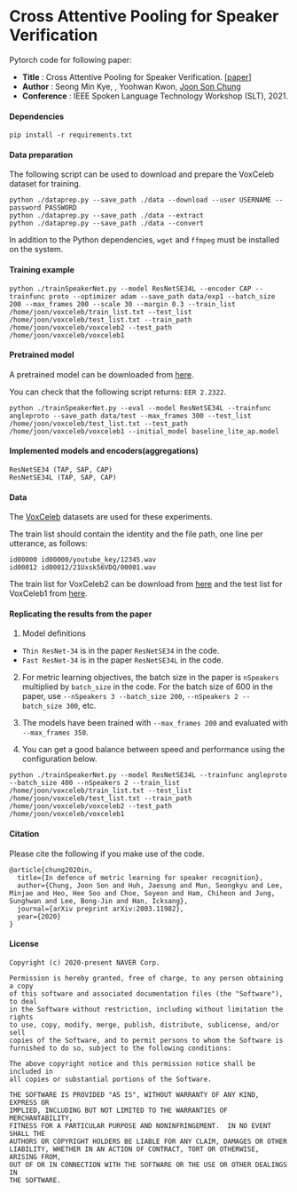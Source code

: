 # Cross Attentive Pooling for Speaker Verification
Pytorch code for following paper:
* **Title** : Cross Attentive Pooling for Speaker Verification. [[paper](https://arxiv.org/pdf/2008.05983.pdf)]
* **Author** : Seong Min Kye, , Yoohwan Kwon, [Joon Son Chung](https://joonson.com/)
* **Conference** : IEEE Spoken Language Technology Workshop (SLT), 2021.

#### Dependencies
```
pip install -r requirements.txt
```

#### Data preparation

The following script can be used to download and prepare the VoxCeleb dataset for training.

```
python ./dataprep.py --save_path ./data --download --user USERNAME --password PASSWORD 
python ./dataprep.py --save_path ./data --extract
python ./dataprep.py --save_path ./data --convert
```

In addition to the Python dependencies, `wget` and `ffmpeg` must be installed on the system.

#### Training example

```
python ./trainSpeakerNet.py --model ResNetSE34L --encoder CAP --trainfunc proto --optimizer adam --save_path data/exp1 --batch_size 200 --max_frames 200 --scale 30 --margin 0.3 --train_list /home/joon/voxceleb/train_list.txt --test_list /home/joon/voxceleb/test_list.txt --train_path /home/joon/voxceleb/voxceleb2 --test_path /home/joon/voxceleb/voxceleb1
```

#### Pretrained model

A pretrained model can be downloaded from [here](http://www.robots.ox.ac.uk/~vgg/data/voxceleb/models/baseline_lite_ap.model).

You can check that the following script returns: `EER 2.2322`.

```
python ./trainSpeakerNet.py --eval --model ResNetSE34L --trainfunc angleproto --save_path data/test --max_frames 300 --test_list /home/joon/voxceleb/test_list.txt --test_path /home/joon/voxceleb/voxceleb1 --initial_model baseline_lite_ap.model
```

#### Implemented models and encoders(aggregations)
```
ResNetSE34 (TAP, SAP, CAP)
ResNetSE34L (TAP, SAP, CAP)
```

#### Data

The [VoxCeleb](http://www.robots.ox.ac.uk/~vgg/data/voxceleb/) datasets are used for these experiments.

The train list should contain the identity and the file path, one line per utterance, as follows:
```
id00000 id00000/youtube_key/12345.wav
id00012 id00012/21Uxsk56VDQ/00001.wav
```

The train list for VoxCeleb2 can be download from [here](http://www.robots.ox.ac.uk/~vgg/data/voxceleb/meta/train_list.txt) and the
test list for VoxCeleb1 from [here](http://www.robots.ox.ac.uk/~vgg/data/voxceleb/meta/veri_test.txt).

#### Replicating the results from the paper

1. Model definitions
  - `Thin ResNet-34` is in the paper `ResNetSE34` in the code.
  - `Fast ResNet-34` is in the paper `ResNetSE34L` in the code.

2. For metric learning objectives, the batch size in the paper is `nSpeakers` multiplied by `batch_size` in the code. For the batch size of 600 in the paper, use `--nSpeakers 3 --batch_size 200`, `--nSpeakers 2 --batch_size 300`, etc.

3. The models have been trained with `--max_frames 200` and evaluated with `--max_frames 350`.

4. You can get a good balance between speed and performance using the configuration below.

```
python ./trainSpeakerNet.py --model ResNetSE34L --trainfunc angleproto --batch_size 400 --nSpeakers 2 --train_list /home/joon/voxceleb/train_list.txt --test_list /home/joon/voxceleb/test_list.txt --train_path /home/joon/voxceleb/voxceleb2 --test_path /home/joon/voxceleb/voxceleb1
```

#### Citation

Please cite the following if you make use of the code.

```
@article{chung2020in,
  title={In defence of metric learning for speaker recognition},
  author={Chung, Joon Son and Huh, Jaesung and Mun, Seongkyu and Lee, Minjae and Heo, Hee Soo and Choe, Soyeon and Ham, Chiheon and Jung, Sunghwan and Lee, Bong-Jin and Han, Icksang},
  journal={arXiv preprint arXiv:2003.11982},
  year={2020}
}
```

#### License
```
Copyright (c) 2020-present NAVER Corp.

Permission is hereby granted, free of charge, to any person obtaining a copy
of this software and associated documentation files (the "Software"), to deal
in the Software without restriction, including without limitation the rights
to use, copy, modify, merge, publish, distribute, sublicense, and/or sell
copies of the Software, and to permit persons to whom the Software is
furnished to do so, subject to the following conditions:

The above copyright notice and this permission notice shall be included in
all copies or substantial portions of the Software.

THE SOFTWARE IS PROVIDED "AS IS", WITHOUT WARRANTY OF ANY KIND, EXPRESS OR
IMPLIED, INCLUDING BUT NOT LIMITED TO THE WARRANTIES OF MERCHANTABILITY,
FITNESS FOR A PARTICULAR PURPOSE AND NONINFRINGEMENT.  IN NO EVENT SHALL THE
AUTHORS OR COPYRIGHT HOLDERS BE LIABLE FOR ANY CLAIM, DAMAGES OR OTHER
LIABILITY, WHETHER IN AN ACTION OF CONTRACT, TORT OR OTHERWISE, ARISING FROM,
OUT OF OR IN CONNECTION WITH THE SOFTWARE OR THE USE OR OTHER DEALINGS IN
THE SOFTWARE.
```
